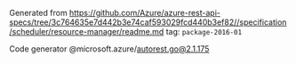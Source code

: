 Generated from https://github.com/Azure/azure-rest-api-specs/tree/3c764635e7d442b3e74caf593029fcd440b3ef82//specification/scheduler/resource-manager/readme.md tag: `package-2016-01`

Code generator @microsoft.azure/autorest.go@2.1.175


